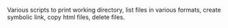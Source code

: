Various scripts to print working directory, list files in various formats, create symbolic link, copy html files, delete files.